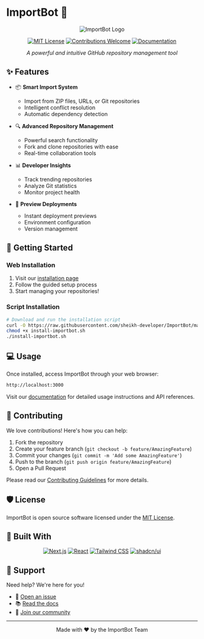 # ImportBot 🚀

<div align="center">

![ImportBot Logo](https://raw.githubusercontent.com/sheikh-developer/ImportBot/main/public/logo.svg)

[![MIT License](https://img.shields.io/badge/License-MIT-blue.svg)](LICENSE)
[![Contributions Welcome](https://img.shields.io/badge/Contributions-Welcome-brightgreen.svg)](CONTRIBUTING.md)
[![Documentation](https://img.shields.io/badge/Documentation-View-purple.svg)](https://sheikh-developer.github.io/ImportBot/docs)

*A powerful and intuitive GitHub repository management tool*

</div>

## ✨ Features

- 📦 **Smart Import System**
  - Import from ZIP files, URLs, or Git repositories
  - Intelligent conflict resolution
  - Automatic dependency detection

- 🔍 **Advanced Repository Management**
  - Powerful search functionality
  - Fork and clone repositories with ease
  - Real-time collaboration tools

- 📊 **Developer Insights**
  - Track trending repositories
  - Analyze Git statistics
  - Monitor project health

- 🚀 **Preview Deployments**
  - Instant deployment previews
  - Environment configuration
  - Version management

## 🚀 Getting Started

### Web Installation

1. Visit our [installation page](https://sheikh-developer.github.io/ImportBot/install)
2. Follow the guided setup process
3. Start managing your repositories!

### Script Installation

```bash
# Download and run the installation script
curl -O https://raw.githubusercontent.com/sheikh-developer/ImportBot/main/install-importbot.sh
chmod +x install-importbot.sh
./install-importbot.sh
```

## 💻 Usage

Once installed, access ImportBot through your web browser:

```bash
http://localhost:3000
```

Visit our [documentation](https://sheikh-developer.github.io/ImportBot/docs) for detailed usage instructions and API references.

## 🤝 Contributing

We love contributions! Here's how you can help:

1. Fork the repository
2. Create your feature branch (`git checkout -b feature/AmazingFeature`)
3. Commit your changes (`git commit -m 'Add some AmazingFeature'`)
4. Push to the branch (`git push origin feature/AmazingFeature`)
5. Open a Pull Request

Please read our [Contributing Guidelines](CONTRIBUTING.md) for more details.

## 🛡️ License

ImportBot is open source software licensed under the [MIT License](LICENSE).

## 🌟 Built With

<div align="center">

[![Next.js](https://img.shields.io/badge/Next.js-black?style=for-the-badge&logo=next.js&logoColor=white)](https://nextjs.org/)
[![React](https://img.shields.io/badge/React-20232A?style=for-the-badge&logo=react&logoColor=61DAFB)](https://reactjs.org/)
[![Tailwind CSS](https://img.shields.io/badge/Tailwind_CSS-38B2AC?style=for-the-badge&logo=tailwind-css&logoColor=white)](https://tailwindcss.com/)
[![shadcn/ui](https://img.shields.io/badge/shadcn/ui-000000?style=for-the-badge&logo=shadcnui&logoColor=white)](https://ui.shadcn.com/)

</div>

## 💪 Support

Need help? We're here for you!

- 📝 [Open an issue](https://github.com/sheikh-developer/ImportBot/issues)
- 📚 [Read the docs](https://sheikh-developer.github.io/ImportBot/docs)
- 💬 [Join our community](https://discord.gg/importbot)

---

<div align="center">

Made with ❤️ by the ImportBot Team

</div>
